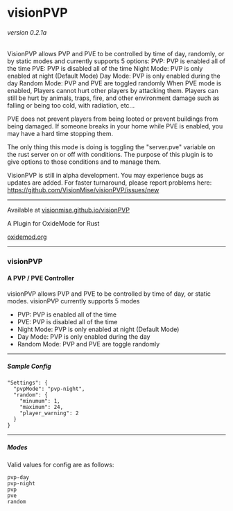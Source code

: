 # visionPVP
###### version 0.2.1a 

VisionPVP allows PVP and PVE to be controlled by time of day, randomly, or by static modes and currently supports 5 options:
PVP: PVP is enabled all of the time
PVE: PVP is disabled all of the time
Night Mode: PVP is only enabled at night (Default Mode)
Day Mode: PVP is only enabled during the day
Random Mode: PVP and PVE are toggled randomly
When PVE mode is enabled, Players cannot hurt other players by attacking them. Players can still be hurt by animals, traps, fire, and other environment damage such as falling or being too cold, with radiation, etc...

PVE does not prevent players from being looted or prevent buildings from being damaged. If someone breaks in your home while PVE is enabled, you may have a hard time stopping them.

The only thing this mode is doing is toggling the "server.pve" variable on the rust server on or off with conditions. The purpose of this plugin is to give options to those conditions and to manage them.

VisionPVP is still in alpha development. You may experience bugs as updates are added. For faster turnaround, please report problems here:
https://github.com/VisionMise/visionPVP/issues/new

---
Available at 
[visionmise.github.io/visionPVP](http://visionmise.github.io/visionPVP/)

A Plugin for OxideMode for Rust

[oxidemod.org](http://oxidemod.org)


---

### visionPVP

#### A PVP / PVE Controller

visionPVP allows PVP and PVE to be controlled by time of day, or static modes. visionPVP currently supports 5 modes

- PVP: PVP is enabled all of the time 
- PVE: PVP is disabled all of the time
- Night Mode: PVP is only enabled at night (Default Mode)
- Day Mode: PVP is only enabled during the day
- Random Mode: PVP and PVE are toggle randomly

---

##### Sample Config

    "Settings": {
      "pvpMode": "pvp-night",
      "random": {
      	"minumum": 1,
      	"maximum": 24,
      	"player_warning": 2
      }
    }

---

##### Modes

Valid values for config are as follows:

    pvp-day
    pvp-night
    pvp
    pve
    random

